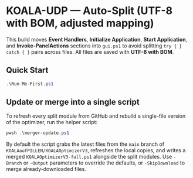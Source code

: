 # KOALA-UDP — Auto-Split (UTF-8 with BOM, adjusted mapping)

This build moves **Event Handlers**, **Initialize Application**, **Start Application**, and
**Invoke-PanelActions** sections into `gui.ps1` to avoid splitting `try { } catch { }` pairs
across files. All files are saved with **UTF-8 with BOM**.

## Quick Start
```powershell
.\Run-Me-First.ps1
```

## Update or merge into a single script

To refresh every split module from GitHub and rebuild a single-file version of the
optimizer, run the helper script:

```powershell
pwsh .\merger-update.ps1
```

By default the script grabs the latest files from the `main` branch of
`KOALAaufPILLEN/KOALAOptimizerV3`, refreshes the local copies, and writes a merged
`KOALAOptimizerV3-full.ps1` alongside the split modules. Use `-Branch` or `-Output`
parameters to override the defaults, or `-SkipDownload` to merge already-downloaded
files.
